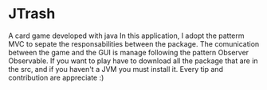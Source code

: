 # JTrash
A card game developed with java In this application, I adopt the patterm MVC to sepate the responsabilities between the package. The comunication between the game and the GUI is manage following the pattern Observer Observable. If you want to play have to download all the package that are in the src, and if you haven't a JVM you must install it. Every tip and contribution are appreciate :)



